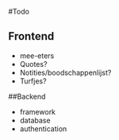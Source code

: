 #Todo
## Frontend
* mee-eters
* Quotes?
* Notities/boodschappenlijst?
* Turfjes?

##Backend
* framework
* database
* authentication
